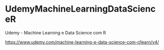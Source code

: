 # UdemyMachineLearningDataScienceR
Udemy - Machine Learning e Data Science com R

https://www.udemy.com/machine-learning-e-data-science-com-r/learn/v4/
